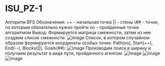 # ISU_PZ-1
Алгоритм BFS
Обозначения:
++ - начальная точка
|| - стены
\\## - точки, по которым обязательно нужно пройти
оо – пройденные точки алгоритмом
Вывод:
Формируется матрица смежности, затем из нее создаем список смежности:
 ![image](https://user-images.githubusercontent.com/71024367/198890237-c2dcb25f-43af-46cf-a46b-c2a787381bca.png)
Список, в котором случайном образом формируются координаты особых точек: Path(oo), Start(++), End(--), Blocks(||), Goals(##):
 ![image](https://user-images.githubusercontent.com/71024367/198890245-25052524-1b11-43a1-b1b6-372e7e94661a.png)
Производим поиск в ширину и получаем результат в виде пути, пройденного агентом.
 ![image](https://user-images.githubusercontent.com/71024367/198890257-a4d42c34-186a-4ed6-a223-fccada6e7e41.png)
![image](https://user-images.githubusercontent.com/71024367/198890266-be716a4c-eacf-4a4e-8130-9f09a0aa901c.png)
![image](https://user-images.githubusercontent.com/71024367/198890274-0470b0e2-dab3-4c1d-8bc6-12b5bb37c975.png)
